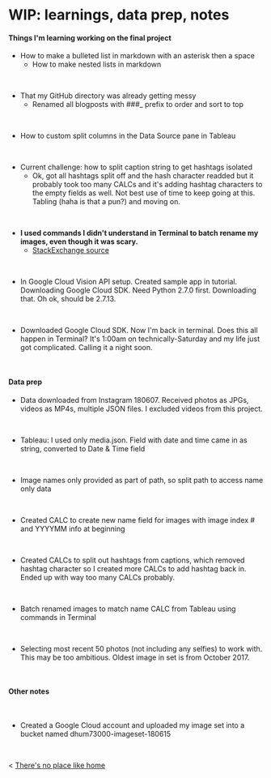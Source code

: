 # WIP: learnings, data prep, notes

#### Things I'm learning working on the final project

* How to make a bulleted list in markdown with an asterisk then a space
    * How to make nested lists in markdown

&nbsp;
* That my GitHub directory was already getting messy
    * Renamed all blogposts with ###_ prefix to order and sort to top
    
&nbsp;
* How to custom split columns in the Data Source pane in Tableau

&nbsp;
* Current challenge: how to split caption string to get hashtags isolated
    * Ok, got all hashtags split off and the hash character readded but it probably took too many CALCs and it's adding hashtag characters to the empty fields as well. Not best use of time to keep going at this. Tabling (haha is that a pun?) and moving on.
    
&nbsp;
* **I used commands I didn't understand in Terminal to batch rename my images, even though it was scary.**
    * [StackExchange source](https://apple.stackexchange.com/questions/236213/renaming-files-names-in-bulk-any-smarter-solution)
    
&nbsp;
* In Google Cloud Vision API setup. Created sample app in tutorial. Downloading Google Cloud SDK. Need Python 2.7.0 first. Downloading that. Oh ok, should be 2.7.13. 

&nbsp;
* Downloaded Google Cloud SDK. Now I'm back in terminal. Does this all happen in Terminal? It's 1:00am on technically-Saturday and my life just got complicated. Calling it a night soon.
    
    
&nbsp; &nbsp; &nbsp; &nbsp;


#### Data prep
* Data downloaded from Instagram 180607. Received photos as JPGs, videos as MP4s, multiple JSON files. I excluded videos from this project.

&nbsp;
* Tableau: I used only media.json. Field with date and time came in as string, converted to Date & Time field

&nbsp;
* Image names only provided as part of path, so split path to access name only data

&nbsp;
* Created CALC to create new name field for images with image index # and YYYYMM info at beginning

&nbsp;
* Created CALCs to split out hashtags from captions, which removed hashtag character so I created more CALCs to add hashtag back in. Ended up with way too many CALCs probably.

&nbsp;
* Batch renamed images to match name CALC from Tableau using commands in Terminal

&nbsp;
* Selecting most recent 50 photos (not including any selfies) to work with. This may be too ambitious. Oldest image in set is from October 2017.





&nbsp; &nbsp; &nbsp; &nbsp;

#### Other notes

&nbsp;
* Created a Google Cloud account and uploaded my image set into a bucket named dhum73000-imageset-180615


  &nbsp; &nbsp; &nbsp; &nbsp;
  

< [There's no place like home](./index.md)
